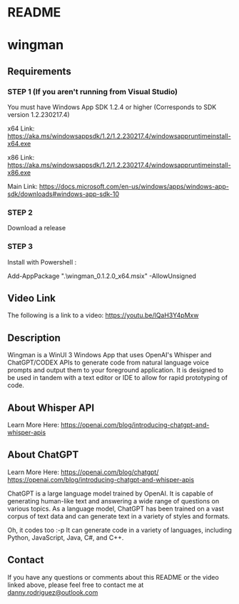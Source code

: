 # README

# wingman

## Requirements

### STEP 1  (If you aren't running from Visual Studio)
You must have Windows App SDK 1.2.4 or higher (Corresponds to SDK version 1.2.230217.4)

x64 Link:  https://aka.ms/windowsappsdk/1.2/1.2.230217.4/windowsappruntimeinstall-x64.exe

x86 Link:  https://aka.ms/windowsappsdk/1.2/1.2.230217.4/windowsappruntimeinstall-x86.exe

Main Link:
https://docs.microsoft.com/en-us/windows/apps/windows-app-sdk/downloads#windows-app-sdk-10


### STEP 2

Download a release


### STEP 3

Install with Powershell :

  Add-AppPackage ".\wingman_0.1.2.0_x64.msix" -AllowUnsigned


## Video Link

The following is a link to a video: https://youtu.be/lQaH3Y4pMxw

## Description

Wingman is a WinUI 3 Windows App that uses OpenAI's Whisper and ChatGPT/CODEX APIs to generate code from natural language voice prompts and output them to your foreground application. It is designed to be used in tandem with a text editor or IDE to allow for rapid prototyping of code.





## About Whisper API

Learn More Here:  https://openai.com/blog/introducing-chatgpt-and-whisper-apis


## About ChatGPT

Learn More Here:  https://openai.com/blog/chatgpt/
				  https://openai.com/blog/introducing-chatgpt-and-whisper-apis

ChatGPT is a large language model trained by OpenAI. It is capable of generating human-like text and answering a wide range of questions on various topics. As a language model, ChatGPT has been trained on a vast corpus of text data and can generate text in a variety of styles and formats.

Oh, it codes too :-p   It can generate code in a variety of languages, including Python, JavaScript, Java, C#, and C++.

## Contact

If you have any questions or comments about this README or the video linked above, please feel free to contact me at danny.rodriguez@outlook.com
